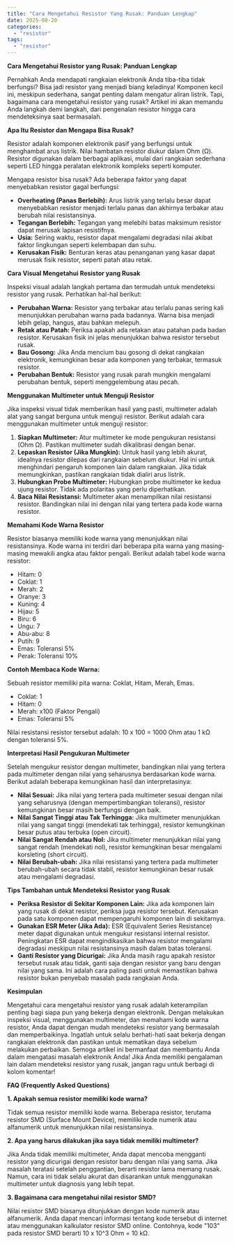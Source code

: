 ```yaml
---
title: "Cara Mengetahui Resistor Yang Rusak: Panduan Lengkap"
date: 2025-08-20
categories: 
  - "resistor"
tags: 
  - "resistor"
---
```


**Cara Mengetahui Resistor yang Rusak: Panduan Lengkap**

Pernahkah Anda mendapati rangkaian elektronik Anda tiba-tiba tidak berfungsi? Bisa jadi resistor yang menjadi biang keladinya! Komponen kecil ini, meskipun sederhana, sangat penting dalam mengatur aliran listrik. Tapi, bagaimana cara mengetahui resistor yang rusak? Artikel ini akan memandu Anda langkah demi langkah, dari pengenalan resistor hingga cara mendeteksinya saat bermasalah.

**Apa Itu Resistor dan Mengapa Bisa Rusak?**

Resistor adalah komponen elektronik pasif yang berfungsi untuk menghambat arus listrik. Nilai hambatan resistor diukur dalam Ohm (Ω). Resistor digunakan dalam berbagai aplikasi, mulai dari rangkaian sederhana seperti LED hingga peralatan elektronik kompleks seperti komputer.

Mengapa resistor bisa rusak? Ada beberapa faktor yang dapat menyebabkan resistor gagal berfungsi:

- **Overheating (Panas Berlebih):** Arus listrik yang terlalu besar dapat menyebabkan resistor menjadi terlalu panas dan akhirnya terbakar atau berubah nilai resistansinya.
- **Tegangan Berlebih:** Tegangan yang melebihi batas maksimum resistor dapat merusak lapisan resistifnya.
- **Usia:** Seiring waktu, resistor dapat mengalami degradasi nilai akibat faktor lingkungan seperti kelembapan dan suhu.
- **Kerusakan Fisik:** Benturan keras atau penanganan yang kasar dapat merusak fisik resistor, seperti patah atau retak.

**Cara Visual Mengetahui Resistor yang Rusak**

Inspeksi visual adalah langkah pertama dan termudah untuk mendeteksi resistor yang rusak. Perhatikan hal-hal berikut:

- **Perubahan Warna:** Resistor yang terbakar atau terlalu panas sering kali menunjukkan perubahan warna pada badannya. Warna bisa menjadi lebih gelap, hangus, atau bahkan melepuh.
- **Retak atau Patah:** Periksa apakah ada retakan atau patahan pada badan resistor. Kerusakan fisik ini jelas menunjukkan bahwa resistor tersebut rusak.
- **Bau Gosong:** Jika Anda mencium bau gosong di dekat rangkaian elektronik, kemungkinan besar ada komponen yang terbakar, termasuk resistor.
- **Perubahan Bentuk:** Resistor yang rusak parah mungkin mengalami perubahan bentuk, seperti menggelembung atau pecah.

**Menggunakan Multimeter untuk Menguji Resistor**

Jika inspeksi visual tidak memberikan hasil yang pasti, multimeter adalah alat yang sangat berguna untuk menguji resistor. Berikut adalah cara menggunakan multimeter untuk menguji resistor:

1. **Siapkan Multimeter:** Atur multimeter ke mode pengukuran resistansi (Ohm Ω). Pastikan multimeter sudah dikalibrasi dengan benar.
2. **Lepaskan Resistor (Jika Mungkin):** Untuk hasil yang lebih akurat, idealnya resistor dilepas dari rangkaian sebelum diukur. Hal ini untuk menghindari pengaruh komponen lain dalam rangkaian. Jika tidak memungkinkan, pastikan rangkaian tidak dialiri arus listrik.
3. **Hubungkan Probe Multimeter:** Hubungkan probe multimeter ke kedua ujung resistor. Tidak ada polaritas yang perlu diperhatikan.
4. **Baca Nilai Resistansi:** Multimeter akan menampilkan nilai resistansi resistor. Bandingkan nilai ini dengan nilai yang tertera pada kode warna resistor.

**Memahami Kode Warna Resistor**

Resistor biasanya memiliki kode warna yang menunjukkan nilai resistansinya. Kode warna ini terdiri dari beberapa pita warna yang masing-masing mewakili angka atau faktor pengali. Berikut adalah tabel kode warna resistor:

- Hitam: 0
- Coklat: 1
- Merah: 2
- Oranye: 3
- Kuning: 4
- Hijau: 5
- Biru: 6
- Ungu: 7
- Abu-abu: 8
- Putih: 9
- Emas: Toleransi 5%
- Perak: Toleransi 10%

**Contoh Membaca Kode Warna:**

Sebuah resistor memiliki pita warna: Coklat, Hitam, Merah, Emas.

- Coklat: 1
- Hitam: 0
- Merah: x100 (Faktor Pengali)
- Emas: Toleransi 5%

Nilai resistansi resistor tersebut adalah: 10 x 100 = 1000 Ohm atau 1 kΩ dengan toleransi 5%.

**Interpretasi Hasil Pengukuran Multimeter**

Setelah mengukur resistor dengan multimeter, bandingkan nilai yang tertera pada multimeter dengan nilai yang seharusnya berdasarkan kode warna. Berikut adalah beberapa kemungkinan hasil dan interpretasinya:

- **Nilai Sesuai:** Jika nilai yang tertera pada multimeter sesuai dengan nilai yang seharusnya (dengan mempertimbangkan toleransi), resistor kemungkinan besar masih berfungsi dengan baik.
- **Nilai Sangat Tinggi atau Tak Terhingga:** Jika multimeter menunjukkan nilai yang sangat tinggi (mendekati tak terhingga), resistor kemungkinan besar putus atau terbuka (open circuit).
- **Nilai Sangat Rendah atau Nol:** Jika multimeter menunjukkan nilai yang sangat rendah (mendekati nol), resistor kemungkinan besar mengalami korsleting (short circuit).
- **Nilai Berubah-ubah:** Jika nilai resistansi yang tertera pada multimeter berubah-ubah secara tidak stabil, resistor kemungkinan besar rusak atau mengalami degradasi.

**Tips Tambahan untuk Mendeteksi Resistor yang Rusak**

- **Periksa Resistor di Sekitar Komponen Lain:** Jika ada komponen lain yang rusak di dekat resistor, periksa juga resistor tersebut. Kerusakan pada satu komponen dapat mempengaruhi komponen lain di sekitarnya.
- **Gunakan ESR Meter (Jika Ada):** ESR (Equivalent Series Resistance) meter dapat digunakan untuk mengukur resistansi internal resistor. Peningkatan ESR dapat mengindikasikan bahwa resistor mengalami degradasi meskipun nilai resistansinya masih dalam batas toleransi.
- **Ganti Resistor yang Dicurigai:** Jika Anda masih ragu apakah resistor tersebut rusak atau tidak, ganti saja dengan resistor yang baru dengan nilai yang sama. Ini adalah cara paling pasti untuk memastikan bahwa resistor bukan penyebab masalah pada rangkaian Anda.

**Kesimpulan**

Mengetahui cara mengetahui resistor yang rusak adalah keterampilan penting bagi siapa pun yang bekerja dengan elektronik. Dengan melakukan inspeksi visual, menggunakan multimeter, dan memahami kode warna resistor, Anda dapat dengan mudah mendeteksi resistor yang bermasalah dan memperbaikinya. Ingatlah untuk selalu berhati-hati saat bekerja dengan rangkaian elektronik dan pastikan untuk mematikan daya sebelum melakukan perbaikan. Semoga artikel ini bermanfaat dan membantu Anda dalam mengatasi masalah elektronik Anda! Jika Anda memiliki pengalaman lain dalam mendeteksi resistor yang rusak, jangan ragu untuk berbagi di kolom komentar!

**FAQ (Frequently Asked Questions)**

**1\. Apakah semua resistor memiliki kode warna?**

Tidak semua resistor memiliki kode warna. Beberapa resistor, terutama resistor SMD (Surface Mount Device), memiliki kode numerik atau alfanumerik untuk menunjukkan nilai resistansinya.

**2\. Apa yang harus dilakukan jika saya tidak memiliki multimeter?**

Jika Anda tidak memiliki multimeter, Anda dapat mencoba mengganti resistor yang dicurigai dengan resistor baru dengan nilai yang sama. Jika masalah teratasi setelah penggantian, berarti resistor lama memang rusak. Namun, cara ini tidak selalu akurat dan disarankan untuk menggunakan multimeter untuk diagnosis yang lebih tepat.

**3\. Bagaimana cara mengetahui nilai resistor SMD?**

Nilai resistor SMD biasanya ditunjukkan dengan kode numerik atau alfanumerik. Anda dapat mencari informasi tentang kode tersebut di internet atau menggunakan kalkulator resistor SMD online. Contohnya, kode "103" pada resistor SMD berarti 10 x 10^3 Ohm = 10 kΩ.
